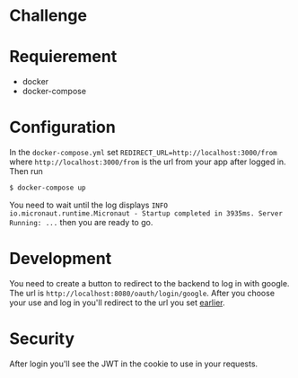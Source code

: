 # Challenge

# Requierement
 - docker
 - docker-compose

# Configuration
In the `docker-compose.yml` set `REDIRECT_URL=http://localhost:3000/from` where `http://localhost:3000/from` is the url from your app after logged in.
Then run
```sh
$ docker-compose up
```
You need to wait until the log displays `INFO  io.micronaut.runtime.Micronaut - Startup completed in 3935ms. Server Running: ...` then you are ready to go.

# Development
You need to create a button to redirect to the backend to log in with google. The url is `http://localhost:8080/oauth/login/google`. After you choose your use and log in you'll redirect to the url you set <a href="#configuration">earlier</a>.

# Security
After login you'll see the JWT in the cookie to use in your requests.
